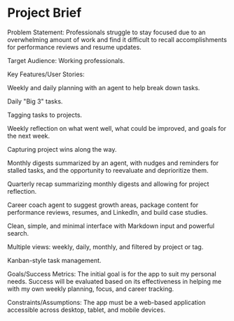 # Project Brief

Problem Statement: Professionals struggle to stay focused due to an overwhelming amount of work and find it difficult to recall accomplishments for performance reviews and resume updates.

Target Audience: Working professionals.

Key Features/User Stories:

Weekly and daily planning with an agent to help break down tasks.

Daily "Big 3" tasks.

Tagging tasks to projects.

Weekly reflection on what went well, what could be improved, and goals for the next week.

Capturing project wins along the way.

Monthly digests summarized by an agent, with nudges and reminders for stalled tasks, and the opportunity to reevaluate and deprioritize them.

Quarterly recap summarizing monthly digests and allowing for project reflection.

Career coach agent to suggest growth areas, package content for performance reviews, resumes, and LinkedIn, and build case studies.

Clean, simple, and minimal interface with Markdown input and powerful search.

Multiple views: weekly, daily, monthly, and filtered by project or tag.

Kanban-style task management.

Goals/Success Metrics: The initial goal is for the app to suit my personal needs. Success will be evaluated based on its effectiveness in helping me with my own weekly planning, focus, and career tracking.

Constraints/Assumptions: The app must be a web-based application accessible across desktop, tablet, and mobile devices.
